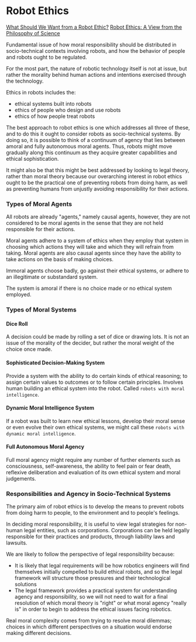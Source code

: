 # Robot Ethics

[What Should We Want from a Robot Ethic?](http://www.peterasaro.org/writing/Asaro%20IRIE.pdf)
[Robot Ethics: A View from the Philosophy of Science](https://www.docenti.unina.it/downloadPub.do?tipoFile=allegatoProdotto&id=1126)

Fundamental issue of how moral responsibility should be distributed in socio-technical contexts involving robots, and how the behavior of people and robots ought to be regulated.

For the most part, the nature of robotic technology itself is not at issue, but rather the morality behind human actions and intentions exercised through the technology.

Ethics in robots includes the:
- ethical systems built into robots
- ethics of people who design and use robots
- ethics of how people treat robots

The best approach to robot ethics is one which addresses all three of these, and to do this it ought to consider robots as socio-technical systems. By doing so, it is possible to think of a continuum of agency that lies between amoral and fully autonomous moral agents. Thus, robots might move gradually along this continuum as they acquire greater capabilities and ethical sophistication.

It might also be that this might be best addressed by looking to legal theory, rather than moral theory because our overarching interest in robot ethics ought to be the practical one of preventing robots from doing harm, as well as preventing humans from unjustly avoiding responsibility for their actions.

### Types of Moral Agents

All robots are already "agents," namely causal agents, however, they are not considered to be moral agents in the sense that they are not held responsible for their actions.

Moral agents adhere to a system of ethics when they employ that system in choosing which actions they will take and which they will refrain from taking. Moral agents are also causal agents since they have the ability to take actions on the basis of making choices.

Immoral agents choose badly, go against their ethical systems, or adhere to an illegitimate or substandard system.

The system is amoral if there is no choice made or no ethical system employed.

### Types of Moral Systems

#### Dice Roll

A decision could be made by rolling a set of dice or drawing lots. It is not an issue of the morality of the decider, but rather the moral weight of the choice once made.

#### Sophisticated Decision-Making System

Provide a system with the ability to do certain kinds of ethical reasoning; to assign certain values to outcomes or to follow certain principles. Involves human building an ethical system into the robot. Called `robots with moral intelligence`.

#### Dynamic Moral Intelligence System

If a robot was built to learn new ethical lessons, develop their moral sense or even evolve their own ethical systems, we might call these `robots with dynamic moral intelligence`.

#### Full Autonomous Moral Agency

Full moral agency might require any number of further elements such as consciousness, self-awareness, the ability to feel pain or fear death, reflexive deliberation and evaluation of its own ethical system and moral judgements.

### Responsibilities and Agency in Socio-Technical Systems

The primary aim of robot ethics is to develop the means to prevent robots from doing harm to people, to the environment and to people's feelings.

In deciding moral responsibility, it is useful to view legal strategies for non-human legal entities, such as corporations. Corporations can be held legally responsible for their practices and products, through liability laws and lawsuits.

We are likely to follow the perspective of legal responsibility because:
- It is likely that legal requirements will be how robotics engineers will find themselves initially compelled to build ethical robots, and so the legal framework will structure those pressures and their technological solutions
- The legal framework provides a practical system for understanding agency and responsibility, so we will not need to wait for a final resolution of which moral theory is "right" or what moral agency "really is" in order to begin to address the ethical issues facing robotics.

Real moral complexity comes from trying to resolve moral dilemmas; choices in which different perspectives on a situation would endorse making different decisions.
